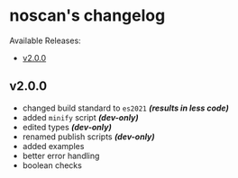 # noscan's changelog

Available Releases:

- [v2.0.0](#v200)

## v2.0.0

- changed build standard to `es2021` ***(results in less code)***
- added `minify` script ***(dev-only)***
- edited types ***(dev-only)***
- renamed publish scripts ***(dev-only)***
- added examples
- better error handling
- boolean checks